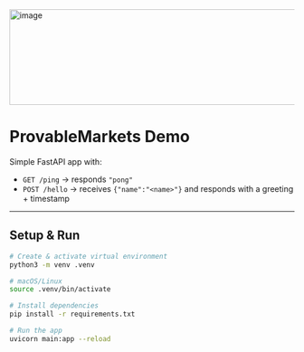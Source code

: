 
<img width="540" height="169" alt="image" src="https://github.com/user-attachments/assets/7634e9cb-7c22-41c7-ba16-1e15d260acd4" />


# ProvableMarkets Demo

Simple FastAPI app with:

- `GET /ping` → responds `"pong"`
- `POST /hello` → receives `{"name":"<name>"}` and responds with a greeting + timestamp

---

## Setup & Run

```bash
# Create & activate virtual environment
python3 -m venv .venv

# macOS/Linux
source .venv/bin/activate

# Install dependencies
pip install -r requirements.txt

# Run the app
uvicorn main:app --reload
